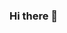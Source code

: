 ### Hi there 👋

<!--
**chieroglyph/chieroglyph** is a ✨ _special_ ✨ repository because its `README.md` (this file) appears on your GitHub profile.

Here are some ideas to get you started:

- 🔭 I’m currently working on becoming a more skilled hacker.
- 🌱 I’m currently learning Python and Git.
- 👯 I’m looking to collaborate on ... Radio Hacking
- 📫 How to reach me: Twitter.
- 😄 Pronouns: Any
-->
